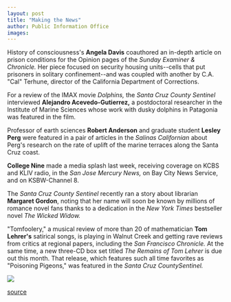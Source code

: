 ```yaml
---
layout: post
title: "Making the News"
author: Public Information Office
images:
---
```


History of consciousness's **Angela Davis** coauthored an in-depth article on prison conditions for the Opinion pages of the _Sunday Examiner & Chronicle._ Her piece focused on security housing units--cells that put prisoners in solitary confinement--and was coupled with another by C.A. "Cal" Terhune, director of the California Department of Corrections.

For a review of the IMAX movie _Dolphins,_ the _Santa Cruz County Sentinel_ interviewed **Alejandro Acevedo-Gutierrez,** a postdoctoral researcher in the Institute of Marine Sciences whose work with dusky dolphins in Patagonia was featured in the film.  
  
Professor of earth sciences **Robert Anderson** and graduate student **Lesley  
Perg** were featured in a pair of articles in the _Salinas Californian_ about Perg's research on the rate of uplift of the marine terraces along the Santa Cruz coast.

**College Nine** made a media splash last week, receiving coverage on KCBS and KLIV radio, in the _San Jose Mercury News,_ on Bay City News Service, and on KSBW-Channel 8.

The _Santa Cruz County Sentinel_ recently ran a story about librarian **Margaret Gordon**, noting that her name will soon be known by millions of romance novel fans thanks to a dedication in the _New York Times_ bestseller novel _The Wicked Widow._

"Tomfoolery," a musical review of more than 20 of mathematician **Tom Lehrer's** satirical songs, is playing in Walnut Creek and getting rave reviews from critics at regional papers, including the _San Francisco Chronicle._ At the same time, a new three-CD box set titled _The Remains of Tom Lehrer_ is due out this month. That release, which features such all time favorites as "Poisoning Pigeons," was featured in the _Santa Cruz CountySentinel._

  
  
![ ][1]

[1]: ../../images/trans.gif

[source](http://www1.ucsc.edu/currents/99-00/05-15/makenews.html "Permalink to makenews")
